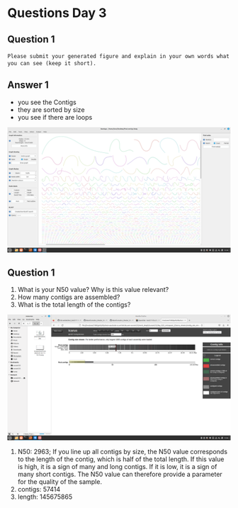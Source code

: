 # Questions Day 3

## Question 1

    Please submit your generated figure and explain in your own words what you can see (keep it short).
    
## Answer 1
- you see the Contigs
- they are sorted by size
- you see if there are loops

![Bandage](resources/Screenshot_01.png)


## Question 1

  1. What is your N50 value? Why is this value relevant?
  2. How many contigs are assembled?
  3. What is the total length of the contigs?

![Quast](resources/Screenshot_02.png)

1.  N50: 2963; If you line up all contigs by size, the N50 value corresponds to the length of the contig, which is half of the total length. If this value is high, it is a sign of many and long contigs. If it is low, it is a sign of many short contigs. The N50 value can therefore provide a parameter for the quality of the sample.
2.  contigs: 57414
3.  length: 145675865
